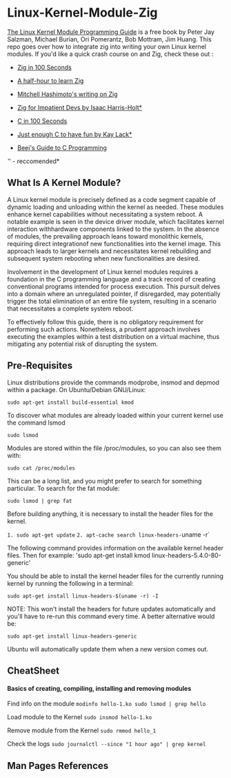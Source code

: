 # Linux-Kernel-Module-Zig
[The Linux Kernel Module Programming Guide](https://sysprog21.github.io/lkmpg/) is a free book by Peter Jay Salzman, Michael Burian, Ori Pomerantz, Bob Mottram, Jim Huang. This repo goes over how to integrate zig into writing your own Linux kernel modules. If you'd like a quick crash course on and Zig, check these out :

- [Zig in 100 Seconds](https://www.youtube.com/watch?v=kxT8-C1vmd4)
- [A half-hour to learn Zig](https://gist.github.com/ityonemo/769532c2017ed9143f3571e5ac104e50)
- [Mitchell Hashimoto's writing on Zig](https://mitchellh.com/zig)
- [Zig for Impatient Devs by Isaac Harris-Holt*](https://www.youtube.com/watch?v=5I4ZkmMS4-0)

- [C in 100 Seconds](https://www.youtube.com/watch?v=U3aXWizDbQ4)
- [Just enough C to have fun by Kay Lack*](https://www.0de5.net/stimuli/a-reintroduction-to-programming/essentials/just-enough-c-to-have-fun)
- [Beej's Guide to C Programming](https://beej.us/guide/bgc/)

*'*' - reccomended*

## What Is A Kernel Module?
A Linux kernel module is precisely defined as a code segment capable of dynamic loading and unloading within the kernel as needed. These modules enhance kernel capabilities without necessitating a system reboot. A notable example is seen in the device driver module, which facilitates kernel interaction withhardware components linked to the system. In the absence of modules, the prevailing approach leans toward monolithic kernels, requiring direct integrationof new functionalities into the kernel image. This approach leads to larger kernels and necessitates kernel rebuilding and subsequent system rebooting when new functionalities are desired.

Involvement in the development of Linux kernel modules requires a foundation in the C programming language and a track record of creating conventional programs intended for process execution. This pursuit delves into a domain where an unregulated pointer, if disregarded, may potentially trigger the total elimination of an entire file system, resulting in a scenario that necessitates a complete system reboot.

To effectively follow this guide, there is no obligatory requirement for performing such actions. Nonetheless, a prudent approach involves executing the examples within a test distribution on a virtual machine, thus mitigating any potential risk of disrupting the system. 

## Pre-Requisites
Linux distributions provide the commands modprobe, insmod and depmod within a package. On Ubuntu/Debian GNU/Linux:

`sudo apt-get install build-essential kmod`

To discover what modules are already loaded within your current kernel use the command lsmod

`sudo lsmod`

Modules are stored within the file /proc/modules, so you can also see them with: 

`sudo cat /proc/modules`

This can be a long list, and you might prefer to search for something particular. To search for the fat module: 

`sudo lsmod | grep fat`

Before building anything, it is necessary to install the header files for the kernel. 

`1. sudo apt-get update`
`2. apt-cache search linux-headers-`uname -r`

The following command provides information on the available kernel header files. Then for example: 
'sudo apt-get install kmod linux-headers-5.4.0-80-generic'

You should be able to install the kernel header files for the currently running kernel by running the following in a terminal:

`sudo apt-get install linux-headers-$(uname -r) -I`

NOTE: This won't install the headers for future updates automatically and you'll have to re-run this command every time. A better alternative would be:

`sudo apt-get install linux-headers-generic`

Ubuntu will automatically update them when a new version comes out.

## CheatSheet

#### Basics of creating, compiling, installing and removing modules
Find info on the module
`modinfo hello-1.ko
sudo lsmod | grep hello`

Load module to the Kernel
`sudo insmod hello-1.ko`

Remove module from the Kernel
`sudo rmmod hello_1`

Check the logs
`sudo journalctl --since "1 hour ago" | grep kernel`

## Man Pages References
